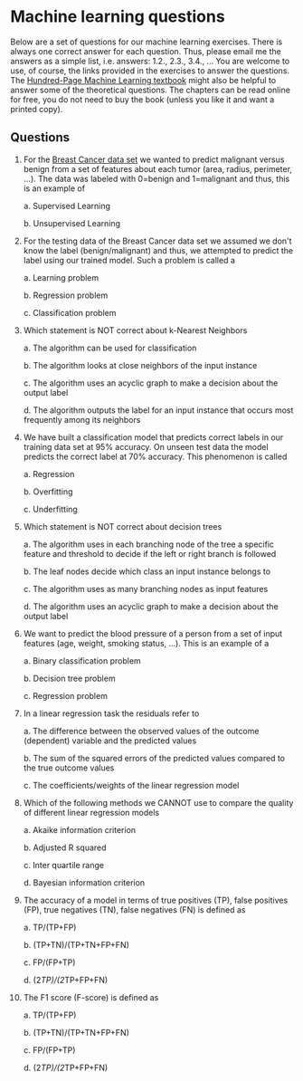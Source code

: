 # Machine learning questions

Below are a set of questions for our machine learning exercises. There is always one correct answer for each question. Thus, please email me the answers as a simple list, i.e. answers: 1.2., 2.3., 3.4., ... You are welcome to use, of course, the links provided in the exercises to answer the questions. The [Hundred-Page Machine Learning textbook](http://themlbook.com/wiki/doku.php) might also be helpful to answer some of the theoretical questions. The chapters can be read online for free, you do not need to buy the book (unless you like it and want a printed copy).

## Questions

1. For the [Breast Cancer data set](http://archive.ics.uci.edu/ml/datasets/Breast+Cancer+Wisconsin+%28Diagnostic%29) we wanted to predict malignant versus benign from a set of features about each tumor (area, radius, perimeter, ...). The data was labeled with 0=benign and 1=malignant and thus, this is an example of

   a. Supervised Learning

   b. Unsupervised Learning


2. For the testing data of the Breast Cancer data set we assumed we don't know the label (benign/malignant) and thus, we attempted to predict the label using our trained model. Such a problem is called a

   a. Learning problem

   b. Regression problem

   c. Classification problem

3. Which statement is NOT correct about k-Nearest Neighbors

   a. The algorithm can be used for classification

   b. The algorithm looks at close neighbors of the input instance

   c. The algorithm uses an acyclic graph to make a decision about the output label

   d. The algorithm outputs the label for an input instance that occurs most frequently among its neighbors 


4. We have built a classification model that predicts correct labels in our training data set at 95% accuracy. On unseen test data the model predicts the correct label at 70% accuracy. This phenomenon is called

   a. Regression

   b. Overfitting

   c. Underfitting


5. Which statement is NOT correct about decision trees

   a. The algorithm uses in each branching node of the tree a specific feature and threshold to decide if the left or right branch is followed

   b. The leaf nodes decide which class an input instance belongs to

   c. The algorithm uses as many branching nodes as input features

   d. The algorithm uses an acyclic graph to make a decision about the output label


6. We want to predict the blood pressure of a person from a set of input features (age, weight, smoking status, ...). This is an example of a

   a. Binary classification problem

   b. Decision tree problem

   c. Regression problem


7. In a linear regression task the residuals refer to

   a. The difference between the observed values of the outcome (dependent) variable and the predicted values

   b. The sum of the squared errors of the predicted values compared to the true outcome values

   c. The coefficients/weights of the linear regression model


8. Which of the following methods we CANNOT use to compare the quality of different linear regression models

   a. Akaike information criterion

   b. Adjusted R squared

   c. Inter quartile range

   d. Bayesian information criterion


9. The accuracy of a model in terms of true positives (TP), false positives (FP), true negatives (TN), false negatives (FN) is defined as

   a. TP/(TP+FP)

   b. (TP+TN)/(TP+TN+FP+FN)

   c. FP/(FP+TP)

   d. (2*TP)/(2*TP+FP+FN)


0. The F1 score (F-score) is defined as

   a. TP/(TP+FP)

   b. (TP+TN)/(TP+TN+FP+FN)

   c. FP/(FP+TP)

   d. (2*TP)/(2*TP+FP+FN)

